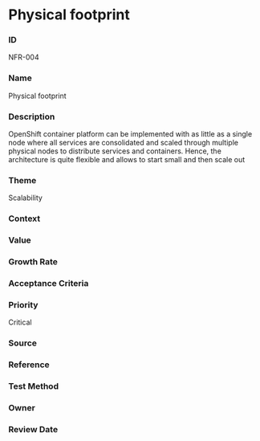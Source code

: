 

# Physical footprint

### ID

NFR-004

### Name

Physical footprint

### Description

OpenShift container platform can be implemented with as little as a single node
where all services are consolidated and scaled through multiple physical nodes to
distribute services and containers. Hence, the architecture is quite flexible and allows
to start small and then scale out

### Theme


Scalability



### Context




### Value




### Growth Rate




### Acceptance Criteria




### Priority


Critical



### Source




### Reference




### Test Method




### Owner




### Review Date



